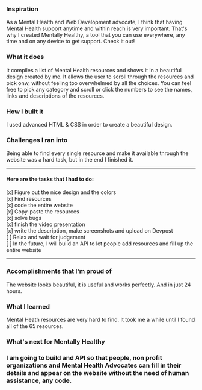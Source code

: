 <h3>Inspiration</h3>
<p>As a Mental Health and Web Development advocate, I think that having Mental Health support anytime and within reach is very important. That's why I created Mentally Healthy, a tool that you can use everywhere, any time and on any device to get support. Check it out!</p>
<h3>What it does</h3>
<p>It compiles a list of Mental Health resources and shows it in a beautiful design created by me. It allows the user to scroll through the resources and pick onw, without feeling too overwhelmed by all the choices. You can feel free to pick any category and scroll or click the numbers to see the names, links and descriptions of the resources. </p>

<h3>How I built it</h3>
<p>I used advanced HTML & CSS in order to create a beautiful design.</p>

<h3>Challenges I ran into</h3>
Being able to find every single resource and make it available through the website was a hard task, but in the end I finished it.
<hr>
<h4>Here are the tasks that I had to do:</h4>
[x] Figure out the nice design and the colors <br>
[x] Find resources <br>
[x] code the entire website <br>
[x] Copy-paste the resources <br>
[x] solve bugs <br>
[x] finish the video presentation <br>
[x] write the description, make screenshots and upload on Devpost <br>
[ ] Relax and wait for judgement <br>
[ ] In the future, I will build an API to let people add resources and fill up the entire website <br>
<hr>
<h3>Accomplishments that I'm proud of</h3>
<p>The website looks beautiful, it is useful and works perfectly. And in just 24 hours.</p>

<h3>What I learned</h3>
<p>Mental Heath resources are very hard to find. It took me a while until I found all of the 65 resources.</p>

<h3/>What's next for Mentally Healthy<h3/>
<p>I am going to build and API so that people, non profit organizations and Mental Health Advocates can fill in their details and appear on the website without the need of human assistance, any code.</p>
